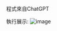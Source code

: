 程式來自ChatGPT

執行展示:
![image](https://github.com/Ellinaa/ai/assets/99786204/37826ea5-3aa5-499f-8768-32aca451e3ff)
